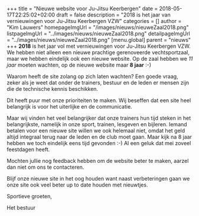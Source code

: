 +++
title = "Nieuwe website voor Ju-Jitsu Keerbergen"
date = 2018-05-17T22:25:02+02:00
draft = false
description = "2018 is het jaar van vernieuwingen voor Ju-Jitsu Keerbergen VZW"
categories = []
author = "Kim Lauwers"
homepageImgUrl = "/images/nieuws/nieuweZaal2018.png"
listpageImgUrl = "../images/nieuws/nieuweZaal2018.png"
detailpageImgUrl = "../images/nieuws/nieuweZaal2018.png"
[menu.global]
    parent = "nieuws"
+++
**2018** is het jaar vol met vernieuwingen voor Ju-Jitsu Keerbergen VZW.
We hebben niet alleen een nieuwe prachtige gerenoveerde vechtsportzaal, maar we hebben eindelijk ook een nieuwe website.
Op de zaal hebben we _11 jaar_ moeten wachten, op de nieuwe website maar __8 jaar__ :-)

Waarom heeft de site zolang op zich laten wachten? Een goede vraag, zeker als je weet dat onder de trainers, bestuur en de leden er mensen zijn die de technische kennis beschikken.

Dit heeft puur met onze prioriteiten te maken. Wij beseffen dat een site heel belangrijk is voor het uiterlijke en de communicatie.

Maar wij vinden het veel belangrijker dat onze trainers hun tijd steken in het belangrijkste, namelijk in onze sport, trainen, lesgeven en bijleren.
Iemand betalen voor een nieuwe site willen we ook helemaal niet, omdat het geld altijd integraal terug naar de leden en de club moet gaan. 
Maar kijk na 8 jaar hebben we toch eindelijk eens tijd gevonden :-) Al een geluk dat mei zoveel feestdagen heeft.

Mochten jullie nog feedback hebben om de website beter te maken, aarzel dan niet om ons te contacteren.

Blijf onze nieuwe site in het oog houden want naast verbeteringen gaan we onze site ook veel beter up to date houden met nieuwtjes.

Sportieve groeten,

Het bestuur

  
